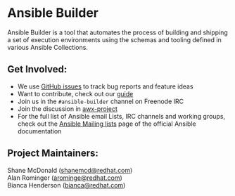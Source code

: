 # Ansible Builder

Ansible Builder is a tool that automates the process of building and shipping a set of execution environments using the schemas and tooling defined in various Ansible Collections.

## Get Involved:

* We use [GitHub issues](https://github.com/ansible/ansible-builder/issues) to track bug reports and feature ideas
* Want to contribute, check out our [guide](CONTRIBUTING.md)
* Join us in the `#ansible-builder` channel on Freenode IRC
* Join the discussion in [awx-project](https://groups.google.com/forum/#!forum/awx-project)
* For the full list of Ansible email Lists, IRC channels and working groups, check out the [Ansible Mailing lists](https://docs.ansible.com/ansible/latest/community/communication.html#mailing-list-information) page of the official Ansible documentation

## Project Maintainers:

Shane McDonald (shanemcd@redhat.com) <br>
Alan Rominger (arominge@redhat.com) <br>
Bianca Henderson (bianca@redhat.com)

